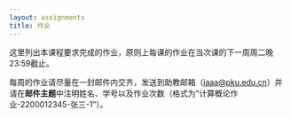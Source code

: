 ```yaml
---
layout: assignments
title: 作业
---
```


这里列出本课程要求完成的作业，原则上每课的作业在当次课的下一周周二晚23:59截止。

每周的作业请尽量在一封邮件内交齐，发送到助教邮箱（iaaa@pku.edu.cn）并请在**邮件主题**中注明姓名、学号以及作业次数（格式为“计算概论作业-2200012345-张三-1”）。
